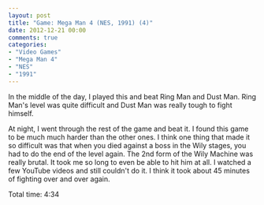 ```yaml
---
layout: post
title: "Game: Mega Man 4 (NES, 1991) (4)"
date: 2012-12-21 00:00
comments: true
categories:
- "Video Games"
- "Mega Man 4"
- "NES"
- "1991"
---
```


In the middle of the day, I played this and beat Ring Man and
Dust Man. Ring Man's level was quite difficult and Dust Man was
really tough to fight himself. 

At night, I went through the rest of the game and beat it. I
found this game to be much much harder than the other ones. I
think one thing that made it so difficult was that when you died
against a boss in the Wily stages, you had to do the end of the
level again. The 2nd form of the Wily Machine was really
brutal. It took me so long to even be able to hit him at all. I
watched a few YouTube videos and still couldn't do it. I think it
took about 45 minutes of fighting over and over again.

Total time: 4:34
